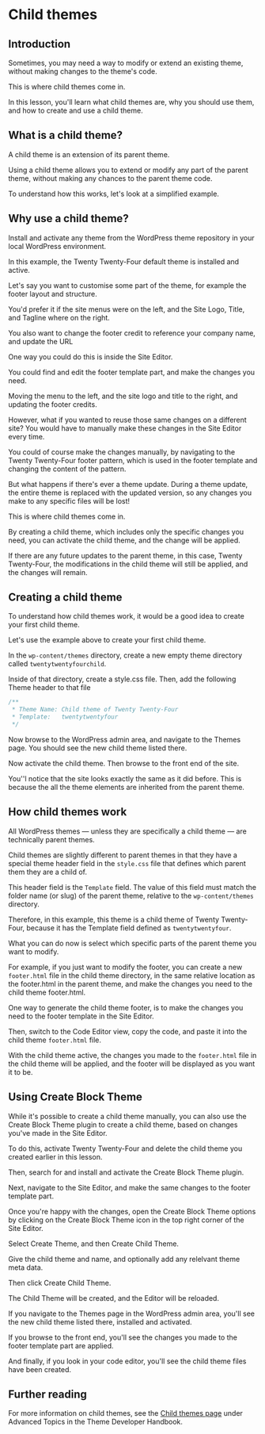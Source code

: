 # Child themes

## Introduction

Sometimes, you may need a way to modify or extend an existing theme, without making changes to the theme's code. 

This is where child themes come in. 

In this lesson, you'll learn what child themes are, why you should use them, and how to create and use a child theme.

## What is a child theme?

A child theme is an extension of its parent theme. 

Using a child theme allows you to extend or modify any part of the parent theme, without making any chances to the parent theme code.

To understand how this works, let's look at a simplified example. 

## Why use a child theme?

Install and activate any theme from the WordPress theme repository in your local WordPress environment. 

In this example, the Twenty Twenty-Four default theme is installed and active. 

Let's say you want to customise some part of the theme, for example the footer layout and structure.

You'd prefer it if the site menus were on the left, and the Site Logo, Title, and Tagline where on the right. 

You also want to change the footer credit to reference your company name, and update the URL

One way you could do this is inside the Site Editor. 

You could find and edit the footer template part, and make the changes you need.

Moving the menu to the left, and the site logo and title to the right, and updating the footer credits.

However, what if you wanted to reuse those same changes on a different site? You would have to manually make these changes in the Site Editor every time.

You could of course make the changes manually, by navigating to the Twenty Twenty-Four footer pattern, which is used in the footer template and changing the content of the pattern. 

But what happens if there's ever a theme update. During a theme update, the entire theme is replaced with the updated version, so any changes you make to any specific files will be lost!

This is where child themes come in.

By creating a child theme, which includes only the specific changes you need, you can activate the child theme, and the change will be applied.

If there are any future updates to the parent theme, in this case, Twenty Twenty-Four, the modifications in the child theme will still be applied, and the changes will remain. 

## Creating a child theme

To understand how child themes work, it would be a good idea to create your first child theme. 

Let's use the example above to create your first child theme.

In the `wp-content/themes` directory, create a new empty theme directory called `twentytwentyfourchild`.

Inside of that directory, create a style.css file. Then, add the following Theme header to that file

```php
/**
 * Theme Name: Child theme of Twenty Twenty-Four
 * Template:   twentytwentyfour
 */
```

Now browse to the WordPress admin area, and navigate to the Themes page. You should see the new child theme listed there.

Now activate the child theme. Then browse to the front end of the site.

You''l notice that the site looks exactly the same as it did before. This is because the all the theme elements are inherited from the parent theme.

## How child themes work

All WordPress themes — unless they are specifically a child theme — are technically parent themes.

Child themes are slightly different to parent themes in that they have a special theme header field in the `style.css` file that defines which parent them they are a child of.

This header field is the `Template` field. The value of this field must match the folder name (or slug) of the parent theme, relative to the `wp-content/themes` directory.

Therefore, in this example, this theme is a child theme of Twenty Twenty-Four, because it has the Template field defined as `twentytwentyfour`.

What you can do now is select which specific parts of the parent theme you want to modify. 

For example, if you just want to modify the footer, you can create a new `footer.html` file in the child theme directory, in the same relative location as the footer.html in the parent theme, and make the changes you need to the child theme footer.html.

One way to generate the child theme footer, is to make the changes you need to the footer template in the Site Editor. 

Then, switch to the Code Editor view, copy the code, and paste it into the child theme `footer.html` file.

With the child theme active, the changes you made to the `footer.html` file in the child theme will be applied, and the footer will be displayed as you want it to be.

## Using Create Block Theme

While it's possible to create a child theme manually, you can also use the Create Block Theme plugin to create a child theme, based on changes you've made in the Site Editor.

To do this, activate Twenty Twenty-Four and delete the child theme you created earlier in this lesson.

Then, search for and install and activate the Create Block Theme plugin. 

Next, navigate to the Site Editor, and make the same changes to the footer template part.

Once you're happy with the changes, open the Create Block Theme options by clicking on the Create Block Theme icon in the top right corner of the Site Editor.

Select Create Theme, and then Create Child Theme.

Give the child theme and name, and optionally add any relelvant theme meta data.

Then click Create Child Theme.

The Child Theme will be created, and the Editor will be reloaded.

If you navigate to the Themes page in the WordPress admin area, you'll see the new child theme listed there, installed and activated.

If you browse to the front end, you'll see the changes you made to the footer template part are applied.

And finally, if you look in your code editor, you'll see the child theme files have been created.

## Further reading

For more information on child themes, see the [Child themes page](https://developer.wordpress.org/themes/advanced-topics/child-themes/) under Advanced Topics in the Theme Developer Handbook.